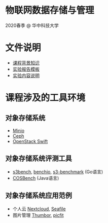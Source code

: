 # 物联网数据存储与管理

2020春季 @ 华中科技大学

# 文件说明

- [课程背景知识](iot-storage-experiment.pptx)
- [实验报告模板](report-template.doc)
- [实验内容说明](https://github.com/cs-course/obs-tutorial)

# 课程涉及的工具环境

## 对象存储系统

* [Minio](https://minio.io/)
* [Ceph](https://ceph.com/)
* [OpenStack Swift](http://www.openstack.org/software/releases/ocata/components/swift)

## 对象存储系统评测工具

* [s3bench](https://github.com/igneous-systems/s3bench), [benchio](https://github.com/giacomoguiulfo/benchio), [s3-benchmark](https://github.com/chinglinwen/s3-benchmark) (Go语言)
* [COSBench](https://github.com/intel-cloud/cosbench) (Java语言)

## 对象存储系统应用范例

* 个人云 [Nextcloud](https://github.com/nextcloud), [Seafile](https://www.seafile.com/home/)
* 图片管理 [Thumbor](http://thumbor.org/), [picfit](https://github.com/thoas/picfit)

